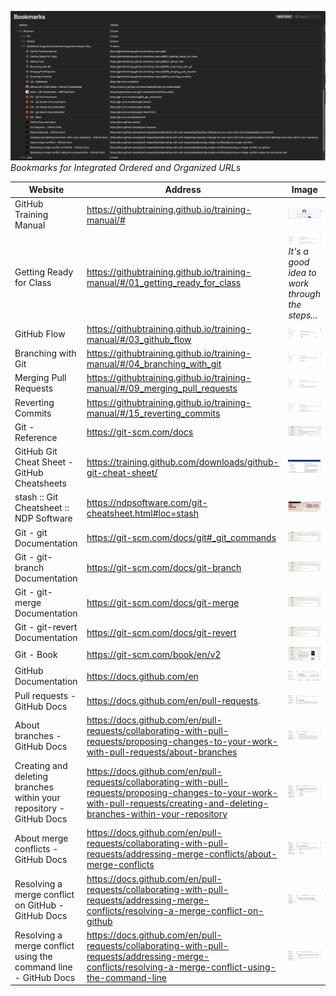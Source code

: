 ![](Images/BookmarksWebsiteAndAddress.png)
*Bookmarks for Integrated Ordered and Organized URLs*



| Website | Address | Image |
| -       | -       | -     |
| GitHub Training Manual | https://githubtraining.github.io/training-manual/# | ![](Images/GitHubTrainingManual.png) |
| Getting Ready for Class | https://githubtraining.github.io/training-manual/#/01_getting_ready_for_class | ![](Images/GitHubTrainingManual-GettingReadyForClass.png) *It's a good idea to work through the steps...* |
| GitHub Flow | https://githubtraining.github.io/training-manual/#/03_github_flow | ![](Images/GitHubTrainingManual-UnderstandingGitHubFlow.png) |
| Branching with Git | https://githubtraining.github.io/training-manual/#/04_branching_with_git | ![](Images/GitHubTrainingManual-BranchingGit.png) |
| Merging Pull Requests | https://githubtraining.github.io/training-manual/#/09_merging_pull_requests | ![](Images/GitHubTrainingManual-MergingPullRequests.png) |
| Reverting Commits | https://githubtraining.github.io/training-manual/#/15_reverting_commits | ![](Images/GitHubTrainingManual-RevertingCommits.png) |
| Git - Reference | https://git-scm.com/docs | ![](Images/GitReference.png) |
| GitHub Git Cheat Sheet - GitHub Cheatsheets | https://training.github.com/downloads/github-git-cheat-sheet/ | ![](Images/GitCheatSheet-GitHub.png) |
| stash :: Git Cheatsheet :: NDP Software | https://ndpsoftware.com/git-cheatsheet.html#loc=stash | ![](Images/GitCheatSheet-NDP.png) |
| Git - git Documentation | https://git-scm.com/docs/git#_git_commands | ![](Images/git.png) |
| Git - git-branch Documentation | https://git-scm.com/docs/git-branch | ![](Images/git-branch.png) |
| Git - git-merge Documentation | https://git-scm.com/docs/git-merge | ![](Images/git-merge.png) |
| Git - git-revert Documentation | https://git-scm.com/docs/git-revert | ![](Images/git-revert.png) |
| Git - Book | https://git-scm.com/book/en/v2 | ![](Images/GitBook.png) |
| GitHub Documentation | https://docs.github.com/en | ![](Images/GitHubDocs.png) |
| Pull requests - GitHub Docs | https://docs.github.com/en/pull-requests. | ![](Images/GitHubDocs-PullRequests.png) |
| About branches - GitHub Docs | https://docs.github.com/en/pull-requests/collaborating-with-pull-requests/proposing-changes-to-your-work-with-pull-requests/about-branches | ![](Images/GitHubDocs-Branches.png) |
| Creating and deleting branches within your repository - GitHub Docs | https://docs.github.com/en/pull-requests/collaborating-with-pull-requests/proposing-changes-to-your-work-with-pull-requests/creating-and-deleting-branches-within-your-repository | ![](Images/GitHubDocs-CreatingAndDeletingBranches.png) |
| About merge conflicts - GitHub Docs | https://docs.github.com/en/pull-requests/collaborating-with-pull-requests/addressing-merge-conflicts/about-merge-conflicts | ![](Images/GitHubDocs-MergeConflicts.png) |
| Resolving a merge conflict on GitHub - GitHub Docs | https://docs.github.com/en/pull-requests/collaborating-with-pull-requests/addressing-merge-conflicts/resolving-a-merge-conflict-on-github | ![](Images/GitHubDocs-MergeConflictResolution.png) |
| Resolving a merge conflict using the command line - GitHub Docs | https://docs.github.com/en/pull-requests/collaborating-with-pull-requests/addressing-merge-conflicts/resolving-a-merge-conflict-using-the-command-line | ![](Images/GitHubDocs-MergeConflictResolutionCommandLine.png) |
